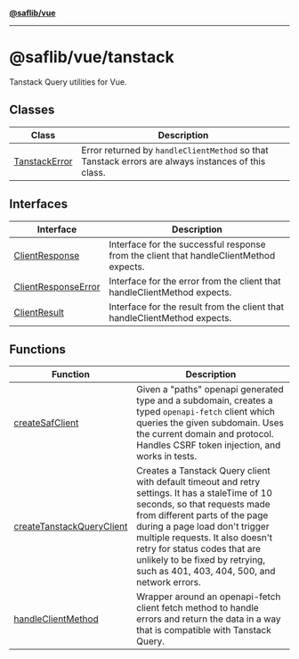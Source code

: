 [**@saflib/vue**](../../../index.md)

***

# @saflib/vue/tanstack

Tanstack Query utilities for Vue.

## Classes

| Class | Description |
| ------ | ------ |
| [TanstackError](classes/TanstackError.md) | Error returned by `handleClientMethod` so that Tanstack errors are always instances of this class. |

## Interfaces

| Interface | Description |
| ------ | ------ |
| [ClientResponse](interfaces/ClientResponse.md) | Interface for the successful response from the client that handleClientMethod expects. |
| [ClientResponseError](interfaces/ClientResponseError.md) | Interface for the error from the client that handleClientMethod expects. |
| [ClientResult](interfaces/ClientResult.md) | Interface for the result from the client that handleClientMethod expects. |

## Functions

| Function | Description |
| ------ | ------ |
| [createSafClient](functions/createSafClient.md) | Given a "paths" openapi generated type and a subdomain, creates a typed `openapi-fetch` client which queries the given subdomain. Uses the current domain and protocol. Handles CSRF token injection, and works in tests. |
| [createTanstackQueryClient](functions/createTanstackQueryClient.md) | Creates a Tanstack Query client with default timeout and retry settings. It has a staleTime of 10 seconds, so that requests made from different parts of the page during a page load don't trigger multiple requests. It also doesn't retry for status codes that are unlikely to be fixed by retrying, such as 401, 403, 404, 500, and network errors. |
| [handleClientMethod](functions/handleClientMethod.md) | Wrapper around an openapi-fetch client fetch method to handle errors and return the data in a way that is compatible with Tanstack Query. |
